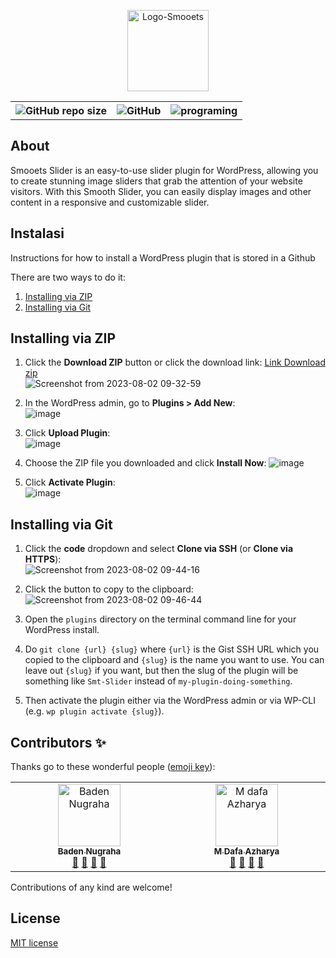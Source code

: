 <p align="center">
  <img src="https://github.com/Denngrh/smt-slider/assets/112230212/6cf04d3c-c81f-4fcc-9174-5222e5265cf9" alt="Logo-Smooets" style="width: 130px;">
</p>
  <div align="center">
    <table>
        <th><img alt="GitHub repo size" src="https://img.shields.io/github/repo-size/Denngrh/smt-slider"></th>
        <th><img alt="GitHub" src="https://img.shields.io/github/license/Denngrh/smt-slider"></th>
        <th><img src="https://img.shields.io/badge/Programing%20Language-php-blue" alt="programing"></th>
    </table>
   </div>
   
##  About
Smooets Slider is an easy-to-use slider plugin for WordPress, allowing you to create stunning image sliders that grab the attention of your website visitors. With this Smooth Slider, you can easily display images and other content in a responsive and customizable slider.
## Instalasi
Instructions for how to install a WordPress plugin that is stored in a Github

There are two ways to do it:
1. [Installing via ZIP](#installing-via-zip)
1. [Installing via Git](#installing-via-git)

## Installing via ZIP

1. Click the **Download ZIP** button or click the download link:
[Link Download zip](https://github.com/Denngrh/Smt-Slider/archive/refs/heads/main.zip) <br>
![Screenshot from 2023-08-02 09-32-59](https://github.com/Denngrh/Smt-Slider/assets/112230212/c64a4477-d161-4d54-9e53-5989d6dfe4db)

3. In the WordPress admin, go to **Plugins > Add New**:  
![image](https://user-images.githubusercontent.com/134745/78461681-b58af980-76ba-11ea-9708-a74b88fb8ce4.png)

4. Click **Upload Plugin**:  
![image](https://user-images.githubusercontent.com/134745/78461697-cc315080-76ba-11ea-9b1b-ea4034a31079.png)

5. Choose the ZIP file you downloaded and click **Install Now**:
![image](https://github.com/Denngrh/Smt-Slider/assets/112230212/8f1007e3-6c09-4865-992d-22d065016b15)

7. Click **Activate Plugin**:  
![image](https://user-images.githubusercontent.com/134745/78461730-1f0b0800-76bb-11ea-81f0-1f4f28e49df1.png)

## Installing via Git

1. Click the **code** dropdown and select **Clone via SSH** (or **Clone via HTTPS**):  
![Screenshot from 2023-08-02 09-44-16](https://github.com/Denngrh/Smt-Slider/assets/112230212/fd05c16b-0cbb-4087-a421-570089911c74)

2. Click the button to copy to the clipboard:  
![Screenshot from 2023-08-02 09-46-44](https://github.com/Denngrh/Smt-Slider/assets/112230212/e713a7ba-fe9d-419b-8937-72957344f797)

3. Open the `plugins` directory on the terminal command line for your WordPress install.

4. Do `git clone {url} {slug}` where `{url}` is the Gist SSH URL which you copied to the clipboard and `{slug}` is the name you want to use. You can leave out `{slug}` if you want, but then the slug of the plugin will be something like `Smt-Slider` instead of `my-plugin-doing-something`.

5. Then activate the plugin either via the WordPress admin or via WP-CLI (e.g. `wp plugin activate {slug}`).


## Contributors ✨

Thanks go to these wonderful people ([emoji key](https://allcontributors.org/docs/en/emoji-key)):

<!-- ALL-CONTRIBUTORS-LIST:START - Do not remove or modify this section -->
<table>
  <tbody>
    <tr>
      <td align="center" valign="top" width="14.28%"><a href="https://github.com/Denngrh"><img src="https://avatars.githubusercontent.com/u/112230212?v=3?s=100" width="100px;" alt="Baden Nugraha"/><br /><sub><b>Baden Nugraha</b></sub></a><br /><a href="#question-kentcdodds" title="Answering Questions">💬</a> <a href="https://github.com/all-contributors/all-contributors/commits?author=Denngrh" title="Documentation">📖</a> <a href="https://github.com/Denngrh/Smt-Slider/pulls" title="Reviewed Pull Requests">👀</a> <a href="#talk-kentcdodds" title="Talks">📢</a></td>
      <td align="center" valign="top" width="14.28%"><a href="https://github.com/MDafaAzharya"><img src="https://avatars.githubusercontent.com/u/125567760?v=3?s=100" width="100px;" alt="M dafa Azharya"/><br /><sub><b>M Dafa Azharya</b></sub></a><br /><a href="#question-kentcdodds" title="Answering Questions">💬</a> <a href="https://github.com/all-contributors/all-contributors/commits?author=MDafaAzharya" title="Documentation">📖</a> <a href="https://github.com/Denngrh/Smt-Slider/pulls" title="Reviewed Pull Requests">👀</a> <a href="#tool-jfmengels" title="Tools">🔧</a></td>
    </tr>
  </tbody>
</table>

<!-- ALL-CONTRIBUTORS-LIST:END -->
Contributions of any kind are welcome!

## License
[MIT license](https://opensource.org/licenses/MIT)
